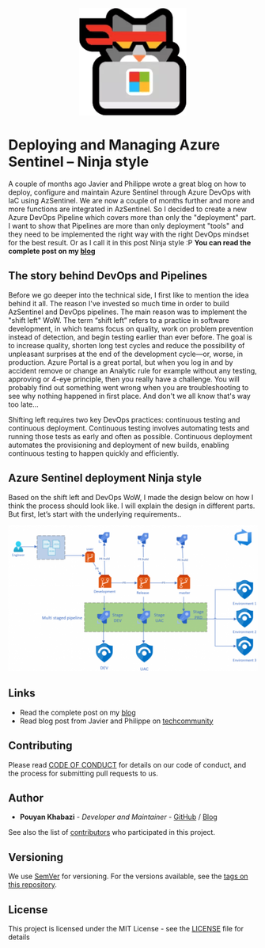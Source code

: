 <p align="center">
  <img src="images/cat04.png" />
</p>

# Deploying and Managing Azure Sentinel – Ninja style
A couple of months ago Javier and Philippe wrote a great blog on how to deploy, configure and maintain Azure Sentinel through Azure DevOps with IaC using AzSentinel. We are now a couple of months further and more and more functions are integrated in AzSentinel.
So I decided to create a new Azure DevOps Pipeline which covers more than only the "deployment" part. I want to show that Pipelines are more than only deployment "tools" and they need to be implemented the right way with the right DevOps mindset for the best result. Or as I call it in this post Ninja style :P **You can read the complete post on my <a href="https://pkm-technology.com/deploying-and-managing-azure-sentinel-ninja-style/" target="_blank">blog</a>**

## The story behind DevOps and Pipelines
Before we go deeper into the technical side, I first like to mention the idea behind it all. The reason I've invested so much time in order to build AzSentinel and DevOps pipelines. The main reason was to implement the "shift left" WoW. The term “shift left” refers to a practice in software development, in which teams focus on quality, work on problem prevention instead of detection, and begin testing earlier than ever before. The goal is to increase quality, shorten long test cycles and reduce the possibility of unpleasant surprises at the end of the development cycle—or, worse, in production. Azure Portal is a great portal, but when you log in and by accident remove or change an Analytic rule for example without any testing, approving or 4-eye principle, then you really have a challenge. You will probably find out something went wrong when you are troubleshooting to see why nothing happened in first place. And don't we all know that's way too late...

Shifting left requires two key DevOps practices: continuous testing and continuous deployment. Continuous testing involves automating tests and running those tests as early and often as possible. Continuous deployment automates the provisioning and deployment of new builds, enabling continuous testing to happen quickly and efficiently.

## Azure Sentinel deployment Ninja style

Based on the shift left and DevOps WoW, I made the design below on how I think the process should look like. I will explain the design in different parts. But first, let’s start with the underlying requirements..

![AzureSentinelNinjaStyle](images/AzureSentinelNinjaStyle.png)



## Links
- Read the complete post on my <a href="https://pkm-technology.com/deploying-and-managing-azure-sentinel-ninja-style/" target="_blank">blog</a>
- Read blog post from Javier and Philippe on <a href="https://techcommunity.microsoft.com/t5/azure-sentinel/deploying-and-managing-azure-sentinel-as-code/ba-p/1131928" target="_blank">techcommunity</a>

## Contributing

Please read [CODE OF CONDUCT](CODE_OF_CONDUCT.md) for details on our code of conduct, and the process for submitting pull requests to us.

## Author

* **Pouyan Khabazi** - *Developer and Maintainer* - [GitHub](https://github.com/pkhabazi) / [Blog](https://pkm-technology.com)

See also the list of [contributors](https://github.com/pkhabazi/sentineldevops/contributors) who participated in this project.

## Versioning

We use [SemVer](http://semver.org/) for versioning. For the versions available, see the [tags on this repository](https://github.com/pkhabazi/sentineldevops/tags).

## License

This project is licensed under the MIT License - see the [LICENSE](LICENSE) file for details
